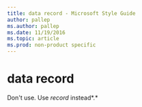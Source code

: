```yaml
---
title: data record - Microsoft Style Guide
author: pallep
ms.author: pallep
ms.date: 11/19/2016
ms.topic: article
ms.prod: non-product specific
---
```


# data record

Don't use. Use *record* instead*.*
